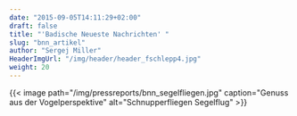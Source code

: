 ```yaml
---
date: "2015-09-05T14:11:29+02:00"
draft: false
title: "'Badische Neueste Nachrichten' "
slug: "bnn_artikel"
author: "Sergej Miller"
HeaderImgUrl: "/img/header/header_fschlepp4.jpg"
weight: 20
---
```

{{< image path="/img/pressreports/bnn_segelfliegen.jpg" caption="Genuss aus der Vogelperspektive" alt="Schnupperfliegen Segelflug" >}}

